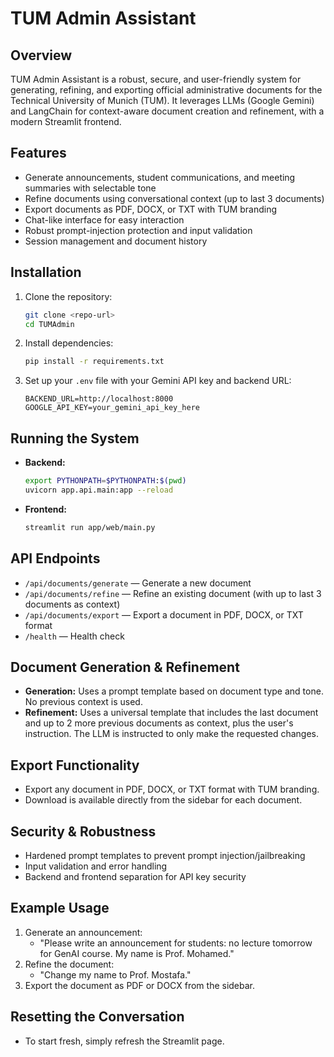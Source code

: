 # TUM Admin Assistant

## Overview
TUM Admin Assistant is a robust, secure, and user-friendly system for generating, refining, and exporting official administrative documents for the Technical University of Munich (TUM). It leverages LLMs (Google Gemini) and LangChain for context-aware document creation and refinement, with a modern Streamlit frontend.

## Features
- Generate announcements, student communications, and meeting summaries with selectable tone
- Refine documents using conversational context (up to last 3 documents)
- Export documents as PDF, DOCX, or TXT with TUM branding
- Chat-like interface for easy interaction
- Robust prompt-injection protection and input validation
- Session management and document history

## Installation
1. Clone the repository:
   ```bash
   git clone <repo-url>
   cd TUMAdmin
   ```
2. Install dependencies:
   ```bash
   pip install -r requirements.txt
   ```
3. Set up your `.env` file with your Gemini API key and backend URL:
   ```env
   BACKEND_URL=http://localhost:8000
   GOOGLE_API_KEY=your_gemini_api_key_here
   ```

## Running the System
- **Backend:**
  ```bash
  export PYTHONPATH=$PYTHONPATH:$(pwd)
  uvicorn app.api.main:app --reload
  ```
- **Frontend:**
  ```bash
  streamlit run app/web/main.py
  ```

## API Endpoints
- `/api/documents/generate` — Generate a new document
- `/api/documents/refine` — Refine an existing document (with up to last 3 documents as context)
- `/api/documents/export` — Export a document in PDF, DOCX, or TXT format
- `/health` — Health check

## Document Generation & Refinement
- **Generation:** Uses a prompt template based on document type and tone. No previous context is used.
- **Refinement:** Uses a universal template that includes the last document and up to 2 more previous documents as context, plus the user's instruction. The LLM is instructed to only make the requested changes.

## Export Functionality
- Export any document in PDF, DOCX, or TXT format with TUM branding.
- Download is available directly from the sidebar for each document.

## Security & Robustness
- Hardened prompt templates to prevent prompt injection/jailbreaking
- Input validation and error handling
- Backend and frontend separation for API key security

## Example Usage
1. Generate an announcement:
   - "Please write an announcement for students: no lecture tomorrow for GenAI course. My name is Prof. Mohamed."
2. Refine the document:
   - "Change my name to Prof. Mostafa."
3. Export the document as PDF or DOCX from the sidebar.

## Resetting the Conversation
- To start fresh, simply refresh the Streamlit page.

